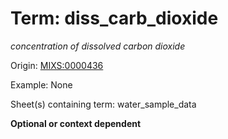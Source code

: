# Term: diss_carb_dioxide

*concentration of dissolved carbon dioxide*

Origin: [MIXS:0000436](https://w3id.org/mixs/0000436)

Example: None

Sheet(s) containing term: water_sample_data

**Optional or context dependent**